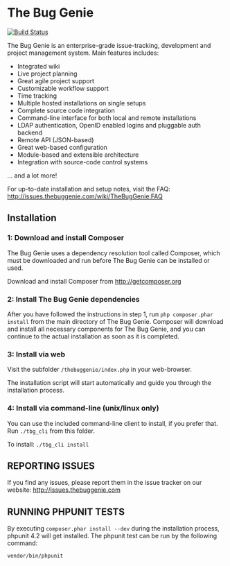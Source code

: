 # The Bug Genie

[![Build Status](https://travis-ci.org/thebuggenie/thebuggenie.png?branch=master)](https://travis-ci.org/thebuggenie/thebuggenie)

The Bug Genie is an enterprise-grade issue-tracking, development and project
management system. Main features includes:
* Integrated wiki
* Live project planning
* Great agile project support
* Customizable workflow support
* Time tracking
* Multiple hosted installations on single setups
* Complete source code integration
* Command-line interface for both local and remote installations
* LDAP authentication, OpenID enabled logins and pluggable auth backend
* Remote API (JSON-based)
* Great web-based configuration
* Module-based and extensible architecture
* Integration with source-code control systems

... and a lot more!

For up-to-date installation and setup notes, visit the FAQ:
http://issues.thebuggenie.com/wiki/TheBugGenie:FAQ


## Installation

### 1: Download and install Composer

The Bug Genie uses a dependency resolution tool called Composer, which must
be downloaded and run before The Bug Genie can be installed or used.

Download and install Composer from http://getcomposer.org


### 2: Install The Bug Genie dependencies

After you have followed the instructions in step 1, run
`php composer.phar install`
from the main directory of The Bug Genie. Composer will download and install
all necessary components for The Bug Genie, and you can continue to the actual
installation as soon as it is completed.


### 3: Install via web

Visit the subfolder `/thebuggenie/index.php` in your web-browser.

The installation script will start automatically and guide you through the
installation process.


### 4: Install via command-line (unix/linux only)

You can use the included command-line client to install, if you prefer that.
Run `./tbg_cli` from this folder.

To install:
`./tbg_cli install`


## REPORTING ISSUES

If you find any issues, please report them in the issue tracker on our website:
http://issues.thebuggenie.com


## RUNNING PHPUNIT TESTS

By executing `composer.phar install --dev` during the installation process, phpunit 4.2 will get installed. The phpunit test can be run by the following command:
```
vendor/bin/phpunit
```
